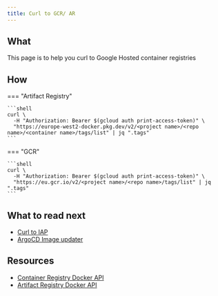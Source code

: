 ```yaml
---
title: Curl to GCR/ AR
---
```


## What

This page is to help you curl to Google Hosted container registries

## How

=== "Artifact Registry"

    ```shell
    curl \
      -H "Authorization: Bearer $(gcloud auth print-access-token)" \
      "https://europe-west2-docker.pkg.dev/v2/<project name>/<repo name>/<container name>/tags/list" | jq ".tags"
    ```

=== "GCR"

    ```shell
    curl \
      -H "Authorization: Bearer $(gcloud auth print-access-token)" \
      "https://eu.gcr.io/v2/<project name>/<repo name>/tags/list" | jq ".tags"
    ```

## What to read next

* [Curl to IAP](curl-to-iap.md)
* [ArgoCD Image updater](../../kubernetes/kb/using-argocd-image-updater-with-google-artifact-registry.md)

## Resources

* [Container Registry Docker API](https://cloud.google.com/container-registry/docs/reference/docker-api)
* [Artifact Registry Docker API](https://cloud.google.com/artifact-registry/docs/reference/docker-api)
